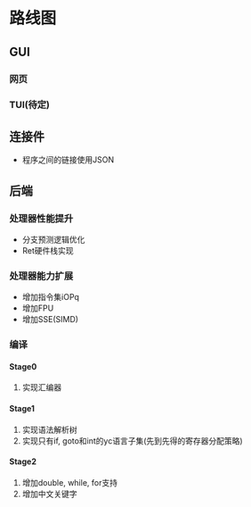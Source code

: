# 路线图

## GUI

### 网页

### TUI(待定)

## 连接件

- 程序之间的链接使用JSON

## 后端

### 处理器性能提升

- 分支预测逻辑优化
- Ret硬件栈实现

### 处理器能力扩展

- 增加指令集iOPq
- 增加FPU
- 增加SSE(SIMD)

### 编译

#### Stage0

1. 实现汇编器

#### Stage1

1. 实现语法解析树
2. 实现只有if, goto和int的yc语言子集(先到先得的寄存器分配策略)

#### Stage2

1. 增加double, while, for支持
2. 增加中文关键字